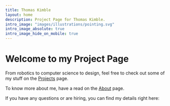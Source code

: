 ```yaml
---
title: Thomas Kimble
layout: home
description: Project Page for Thomas Kimble.
intro_image: "images/illustrations/pointing.svg"
intro_image_absolute: true
intro_image_hide_on_mobile: true
---
```


# Welcome to my Project Page

From robotics to computer science to design, feel free to check out some of my stuff on the [Projects](/projects/) page.

To know more about me, have a read on the [About](/about/) page.

If you have any questions or are hiring, you can find my details right here:
